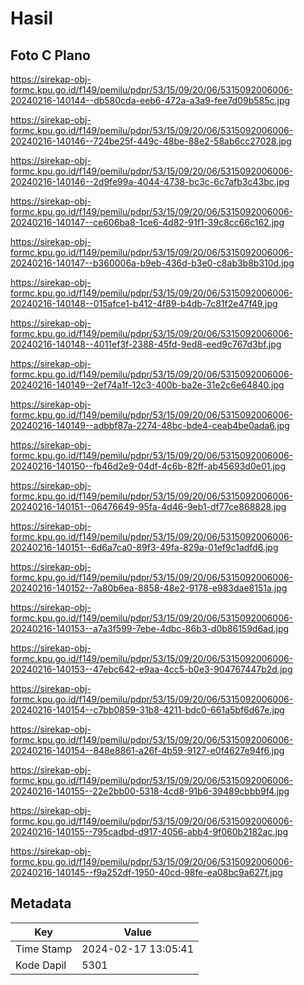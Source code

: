 # Hasil

## Foto C Plano

https://sirekap-obj-formc.kpu.go.id/f149/pemilu/pdpr/53/15/09/20/06/5315092006006-20240216-140144--db580cda-eeb6-472a-a3a9-fee7d09b585c.jpg

https://sirekap-obj-formc.kpu.go.id/f149/pemilu/pdpr/53/15/09/20/06/5315092006006-20240216-140146--724be25f-449c-48be-88e2-58ab6cc27028.jpg

https://sirekap-obj-formc.kpu.go.id/f149/pemilu/pdpr/53/15/09/20/06/5315092006006-20240216-140146--2d9fe99a-4044-4738-bc3c-6c7afb3c43bc.jpg

https://sirekap-obj-formc.kpu.go.id/f149/pemilu/pdpr/53/15/09/20/06/5315092006006-20240216-140147--ce606ba8-1ce6-4d82-91f1-39c8cc66c162.jpg

https://sirekap-obj-formc.kpu.go.id/f149/pemilu/pdpr/53/15/09/20/06/5315092006006-20240216-140147--b360006a-b9eb-436d-b3e0-c8ab3b8b310d.jpg

https://sirekap-obj-formc.kpu.go.id/f149/pemilu/pdpr/53/15/09/20/06/5315092006006-20240216-140148--015afce1-b412-4f89-b4db-7c81f2e47f49.jpg

https://sirekap-obj-formc.kpu.go.id/f149/pemilu/pdpr/53/15/09/20/06/5315092006006-20240216-140148--4011ef3f-2388-45fd-9ed8-eed9c767d3bf.jpg

https://sirekap-obj-formc.kpu.go.id/f149/pemilu/pdpr/53/15/09/20/06/5315092006006-20240216-140149--2ef74a1f-12c3-400b-ba2e-31e2c6e64840.jpg

https://sirekap-obj-formc.kpu.go.id/f149/pemilu/pdpr/53/15/09/20/06/5315092006006-20240216-140149--adbbf87a-2274-48bc-bde4-ceab4be0ada6.jpg

https://sirekap-obj-formc.kpu.go.id/f149/pemilu/pdpr/53/15/09/20/06/5315092006006-20240216-140150--fb46d2e9-04df-4c6b-82ff-ab45693d0e01.jpg

https://sirekap-obj-formc.kpu.go.id/f149/pemilu/pdpr/53/15/09/20/06/5315092006006-20240216-140151--06476649-95fa-4d46-9eb1-df77ce868828.jpg

https://sirekap-obj-formc.kpu.go.id/f149/pemilu/pdpr/53/15/09/20/06/5315092006006-20240216-140151--6d6a7ca0-89f3-49fa-829a-01ef9c1adfd6.jpg

https://sirekap-obj-formc.kpu.go.id/f149/pemilu/pdpr/53/15/09/20/06/5315092006006-20240216-140152--7a80b6ea-8858-48e2-9178-e983dae8151a.jpg

https://sirekap-obj-formc.kpu.go.id/f149/pemilu/pdpr/53/15/09/20/06/5315092006006-20240216-140153--a7a3f599-7ebe-4dbc-86b3-d0b86159d6ad.jpg

https://sirekap-obj-formc.kpu.go.id/f149/pemilu/pdpr/53/15/09/20/06/5315092006006-20240216-140153--47ebc642-e9aa-4cc5-b0e3-904767447b2d.jpg

https://sirekap-obj-formc.kpu.go.id/f149/pemilu/pdpr/53/15/09/20/06/5315092006006-20240216-140154--c7bb0859-31b8-4211-bdc0-661a5bf6d67e.jpg

https://sirekap-obj-formc.kpu.go.id/f149/pemilu/pdpr/53/15/09/20/06/5315092006006-20240216-140154--848e8861-a26f-4b59-9127-e0f4627e94f6.jpg

https://sirekap-obj-formc.kpu.go.id/f149/pemilu/pdpr/53/15/09/20/06/5315092006006-20240216-140155--22e2bb00-5318-4cd8-91b6-39489cbbb9f4.jpg

https://sirekap-obj-formc.kpu.go.id/f149/pemilu/pdpr/53/15/09/20/06/5315092006006-20240216-140155--795cadbd-d917-4056-abb4-9f060b2182ac.jpg

https://sirekap-obj-formc.kpu.go.id/f149/pemilu/pdpr/53/15/09/20/06/5315092006006-20240216-140145--f9a252df-1950-40cd-98fe-ea08bc9a627f.jpg


## Metadata

| Key        | Value               |
| ---------- | ------------------- |
| Time Stamp | 2024-02-17 13:05:41 |
| Kode Dapil | 5301                |



